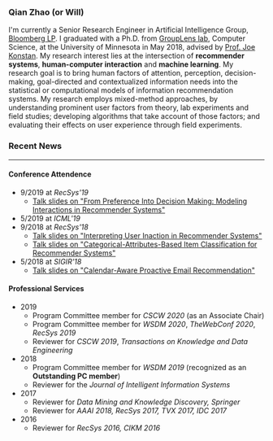 
###  Qian Zhao (or Will)

I'm currently a Senior Research Engineer in Artificial Intelligence Group, [Bloomberg LP](https://www.bloomberg.com/professional/solution/bloomberg-terminal/). I graduated with a Ph.D. from [GroupLens lab](https://grouplens.org), Computer Science, at the University of Minnesota in May 2018, advised by [Prof. Joe Konstan](https://konstan.umn.edu). My research interest lies at the intersection of **recommender systems**, **human-computer interaction** and **machine learning**. My research goal is to bring human factors of attention, perception, decision-making, goal-directed and contextualized information needs into the statistical or computational models of information recommendation systems. My research employs mixed-method approaches, by understanding prominent user factors from theory, lab experiments and field studies; developing algorithms that take account of those factors; and evaluating their effects on user experience through field experiments.

### Recent News 

---

#### Conference Attendence

- 9/2019 at _RecSys'19_
    - [Talk slides on "From Preference Into Decision Making: Modeling Interactions in Recommender Systems"](slides/recsys19.pdf)
- 5/2019 at _ICML'19_
- 9/2018 at _RecSys'18_
    - [Talk slides on "Interpreting User Inaction in Recommender Systems"](slides/recsys18-a.pdf)
    - [Talk slides on "Categorical-Attributes-Based Item Classification for Recommender Systems"](slides/recsys18-b.pdf)
- 5/2018 at _SIGIR'18_
    - [Talk slides on "Calendar-Aware Proactive Email Recommendation"](slides/sigir18.pdf)

#### Professional Services

- 2019
    - Program Committee member for _CSCW 2020_ (as an Associate Chair)
    - Program Committee member for _WSDM 2020_, _TheWebConf 2020_, _RecSys 2019_
    - Reviewer for _CSCW 2019_, _Transactions on Knowledge and Data Engineering_
- 2018
    - Program Committee member for _WSDM 2019_ (recognized as an **Outstanding PC member**)
    - Reviewer for the _Journal of Intelligent Information Systems_
- 2017
    - Reviewer for _Data Mining and Knowledge Discovery, Springer_
    - Reviewer for _AAAI 2018, RecSys 2017, TVX 2017, IDC 2017_
- 2016
    - Reviewer for _RecSys 2016, CIKM 2016_
